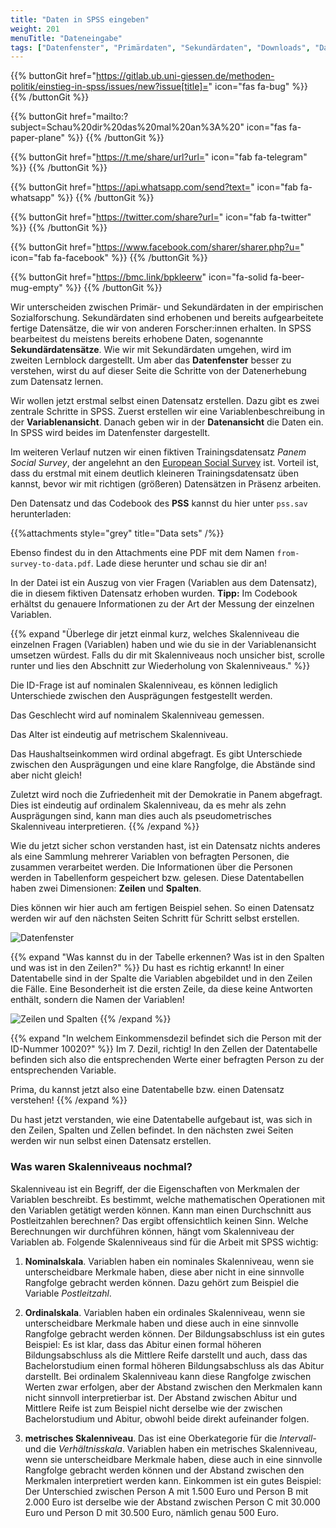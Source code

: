```yaml
---
title: "Daten in SPSS eingeben"
weight: 201
menuTitle: "Dateneingabe"
tags: ["Datenfenster", "Primärdaten", "Sekundärdaten", "Downloads", "Datentabelle", "Skalenniveaus"]
---
```


{{% buttonGit href="https://gitlab.ub.uni-giessen.de/methoden-politik/einstieg-in-spss/issues/new?issue[title]=" icon="fas fa-bug" %}} {{% /buttonGit %}} 

{{% buttonGit href="mailto:?subject=Schau%20dir%20das%20mal%20an%3A%20" icon="fas fa-paper-plane" %}} {{% /buttonGit %}}

{{% buttonGit href="https://t.me/share/url?url=" icon="fab fa-telegram" %}} {{% /buttonGit %}}

{{% buttonGit href="https://api.whatsapp.com/send?text=" icon="fab fa-whatsapp" %}} {{% /buttonGit %}}

{{% buttonGit href="https://twitter.com/share?url=" icon="fab fa-twitter" %}} {{% /buttonGit %}}

{{% buttonGit href="https://www.facebook.com/sharer/sharer.php?u=" icon="fab fa-facebook" %}} {{% /buttonGit %}}

{{% buttonGit href="https://bmc.link/bpkleerw" icon="fa-solid fa-beer-mug-empty" %}} {{% /buttonGit %}}

Wir unterscheiden zwischen Primär- und Sekundärdaten in der empirischen Sozialforschung. Sekundärdaten sind erhobenen und bereits aufgearbeitete fertige Datensätze, die wir von anderen Forscher:innen erhalten. In SPSS bearbeitest du meistens bereits erhobene Daten, sogenannte **Sekundärdatensätze**.  Wie wir mit Sekundärdaten umgehen, wird im zweiten Lernblock dargestellt. Um aber das **Datenfenster** besser zu verstehen, wirst du auf dieser Seite die Schritte von der Datenerhebung zum Datensatz lernen. 

Wir wollen jetzt erstmal selbst einen Datensatz erstellen. Dazu gibt es zwei zentrale Schritte in SPSS. Zuerst erstellen wir eine Variablenbeschreibung in der **Variablenansicht**. Danach geben wir in der **Datenansicht** die Daten ein. In SPSS wird beides im Datenfenster dargestellt.

Im weiteren Verlauf nutzen wir einen fiktiven Trainingsdatensatz *Panem Social Survey*, der angelehnt an den [European Social Survey](https://europeansocialsurvey.com) ist. Vorteil ist, dass du erstmal mit einem deutlich kleineren Trainingsdatensatz üben kannst, bevor wir mit richtigen (größeren) Datensätzen in Präsenz arbeiten. 

Den Datensatz und das Codebook des **PSS** kannst du hier unter `pss.sav` herunterladen:

{{%attachments style=\"grey\" title=\"Data sets\" /%}}

Ebenso findest du in den Attachments eine PDF mit dem Namen `from-survey-to-data.pdf`. Lade diese herunter und schau sie dir an!

In der Datei ist ein Auszug von vier Fragen (Variablen aus dem Datensatz), die in diesem fiktiven Datensatz erhoben wurden. **Tipp:** Im Codebook erhältst du genauere Informationen zu der Art der Messung der einzelnen Variablen. 

{{% expand \"Überlege dir jetzt einmal kurz, welches Skalenniveau die einzelnen Fragen (Variablen) haben und wie du sie in der Variablenansicht umsetzen würdest. Falls du dir mit Skalenniveaus noch unsicher bist, scrolle runter und lies den Abschnitt zur Wiederholung von Skalenniveaus.\" %}}

Die ID-Frage ist auf nominalen Skalenniveau, es können lediglich Unterschiede zwischen den Ausprägungen festgestellt werden. 

Das Geschlecht wird auf nominalem Skalenniveau gemessen. 

Das Alter ist eindeutig auf metrischem Skalenniveau.

Das Haushaltseinkommen wird ordinal abgefragt. Es gibt Unterschiede zwischen den Ausprägungen und eine klare Rangfolge, die Abstände sind aber nicht gleich! 

Zuletzt wird noch die Zufriedenheit mit der Demokratie in Panem abgefragt. Dies ist eindeutig auf ordinalem Skalenniveau, da es mehr als zehn Ausprägungen sind, kann man dies auch als pseudometrisches Skalenniveau interpretieren. 
{{% /expand %}}

Wie du jetzt sicher schon verstanden hast, ist ein Datensatz nichts anderes als eine Sammlung mehrerer Variablen von befragten Personen, die zusammen verarbeitet werden. Die Informationen über die Personen werden in Tabellenform gespeichert bzw. gelesen. Diese Datentabellen haben zwei Dimensionen: **Zeilen** und **Spalten**.  

Dies können wir hier auch am fertigen Beispiel sehen. So einen Datensatz werden wir auf den nächsten Seiten Schritt für Schritt selbst erstellen. 

![Datenfenster](../img/Datenfenster.png)

{{% expand \"Was kannst du in der Tabelle erkennen? Was ist in den Spalten und was ist in den Zeilen?\" %}}
Du hast es richtig erkannt! In einer Datentabelle sind in der Spalte die Variablen abgebildet und in den Zeilen die Fälle. Eine Besonderheit ist die ersten Zeile, da diese keine Antworten enthält, sondern die Namen der Variablen!

![Zeilen und Spalten](../gif/Datenfenster.gif)
{{% /expand %}}

{{% expand \"In welchem Einkommensdezil befindet sich die Person mit der ID-Nummer 10020?\" %}}
Im 7. Dezil, richtig! In den Zellen der Datentabelle befinden sich also die entsprechenden Werte einer befragten Person zu der entsprechenden Variable. 

Prima, du kannst jetzt also eine Datentabelle bzw. einen Datensatz verstehen!
{{% /expand %}}

Du hast jetzt verstanden, wie eine Datentabelle aufgebaut ist, was sich in den Zeilen, Spalten und Zellen befindet. In den nächsten zwei Seiten werden wir nun selbst einen Datensatz erstellen. 

### Was waren Skalenniveaus nochmal?

Skalenniveau ist ein Begriff, der die Eigenschaften von Merkmalen der Variablen beschreibt. Es bestimmt, welche mathematischen Operationen mit den Variablen getätigt werden können. Kann man einen Durchschnitt aus Postleitzahlen berechnen? Das ergibt offensichtlich keinen Sinn. Welche Berechnungen wir durchführen können, hängt vom Skalenniveau der Variablen ab. Folgende Skalenniveaus sind für die Arbeit mit SPSS wichtig:

1. **Nominalskala**. Variablen haben ein nominales Skalenniveau, wenn sie unterscheidbare Merkmale haben, diese aber nicht in eine sinnvolle Rangfolge gebracht werden können. Dazu gehört zum Beispiel die Variable *Postleitzahl*.

1. **Ordinalskala**. Variablen haben ein ordinales Skalenniveau, wenn sie unterscheidbare Merkmale haben und diese auch in eine sinnvolle Rangfolge gebracht werden können. Der Bildungsabschluss ist ein gutes Beispiel: Es ist klar, dass das Abitur einen formal höheren Bildungsabschluss als die Mittlere Reife darstellt und auch, dass das Bachelorstudium einen formal höheren Bildungsabschluss als das Abitur darstellt. Bei ordinalem Skalenniveau kann diese Rangfolge zwischen Werten zwar erfolgen, aber der Abstand zwischen den Merkmalen kann nicht sinnvoll interpretierbar ist. Der Abstand zwischen Abitur und Mittlere Reife ist zum Beispiel nicht derselbe wie der zwischen Bachelorstudium und Abitur, obwohl beide direkt aufeinander folgen. 

1. **metrisches Skalenniveau**. Das ist eine Oberkategorie für die *Intervall-* und die *Verhältnisskala*. Variablen haben ein metrisches Skalenniveau, wenn sie unterscheidbare Merkmale haben, diese auch in eine sinnvolle Rangfolge gebracht werden können und der Abstand zwischen den Merkmalen interpretiert werden kann. Einkommen ist ein gutes Beispiel: Der Unterschied zwischen Person A mit 1.500 Euro und Person B mit 2.000 Euro ist derselbe wie der Abstand zwischen Person C mit 30.000 Euro und Person D mit 30.500 Euro, nämlich genau 500 Euro.